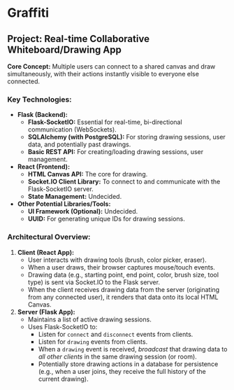 # Graffiti

## Project: Real-time Collaborative Whiteboard/Drawing App

**Core Concept:** Multiple users can connect to a shared canvas and draw simultaneously, with their actions instantly visible to everyone else connected.

### Key Technologies:

-   **Flask (Backend):**
    -   **Flask-SocketIO:** Essential for real-time, bi-directional communication (WebSockets).
    -   **SQLAlchemy (with PostgreSQL):** For storing drawing sessions, user data, and potentially past drawings.
    -   **Basic REST API:** For creating/loading drawing sessions, user management.
-   **React (Frontend):**
    -   **HTML Canvas API:** The core for drawing.
    -   **Socket.IO Client Library:** To connect to and communicate with the Flask-SocketIO server.
    -   **State Management:** Undecided.
-   **Other Potential Libraries/Tools:**
    -   **UI Framework (Optional):** Undecided.
    -   **UUID:** For generating unique IDs for drawing sessions.

### Architectural Overview:

1. **Client (React App):**
    - User interacts with drawing tools (brush, color picker, eraser).
    - When a user draws, their browser captures mouse/touch events.
    - Drawing data (e.g., starting point, end point, color, brush size, tool type) is sent via Socket.IO to the Flask server.
    - When the client receives drawing data from the server (originating from any connected user), it renders that data onto its local HTML Canvas.
2. **Server (Flask App):**
    - Maintains a list of active drawing sessions.
    - Uses Flask-SocketIO to:
        - Listen for `connect` and `disconnect` events from clients.
        - Listen for `drawing` events from clients.
        - When a `drawing` event is received, _broadcast_ that drawing data to _all other clients_ in the same drawing session (or room).
        - Potentially store drawing actions in a database for persistence (e.g., when a user joins, they receive the full history of the current drawing).
